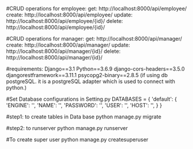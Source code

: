 
#CRUD operations for employee:
get:    http://localhost:8000/api/employee/
create: http://localhost:8000/api/employee/
update: http://localhost:8000/api/employee/{id}/
delete: http://localhost:8000/api/employee/{id}/

#CRUD operations for manager:
get:    http://localhost:8000/api/manager/
create: http://localhost:8000/api/manager/
update: http://localhost:8000/api/manager/{id}/
delete: http://localhost:8000/api/manager/{id}/


#requirements:
Django==3.1
Python==3.6.9
django-cors-headers==3.5.0
djangorestframework==3.11.1
psycopg2-binary==2.8.5 (if using db postgreSQL. it is a postgreSQL adapter which is used to connect with python.)

#Set Database configurations in Setting.py
DATABASES = {
    'default': {
        'ENGINE': '',
        'NAME': '',
        'PASSWORD': '',
        'USER': '',
        'HOST': '',
    }
}

#step1: to create tables in Data base
python manage.py migrate

#step2: to runserver
python manage.py runserver

#To create super user
python manage.py createsuperuser